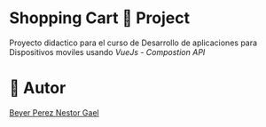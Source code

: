 # Shopping Cart 🛒 Project

Proyecto didactico para el curso de Desarrollo de aplicaciones para Dispositivos moviles usando _VueJs - Compostion API_

# 🙎 Autor
[Beyer Perez Nestor Gael](https://github.com/GagoPianisst)